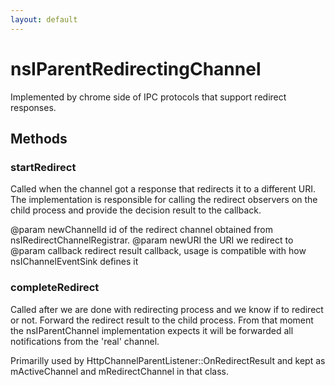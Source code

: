 ```yaml
---
layout: default
---
```


# nsIParentRedirectingChannel #

Implemented by chrome side of IPC protocols that support redirect responses.


## Methods ##

### startRedirect ###

Called when the channel got a response that redirects it to a different
URI.  The implementation is responsible for calling the redirect observers
on the child process and provide the decision result to the callback.

@param newChannelId
   id of the redirect channel obtained from nsIRedirectChannelRegistrar.
@param newURI
   the URI we redirect to
@param callback
   redirect result callback, usage is compatible with how
   nsIChannelEventSink defines it


### completeRedirect ###

Called after we are done with redirecting process and we know if to
redirect or not.  Forward the redirect result to the child process.  From
that moment the nsIParentChannel implementation expects it will be
forwarded all notifications from the 'real' channel.

Primarilly used by HttpChannelParentListener::OnRedirectResult and kept
as mActiveChannel and mRedirectChannel in that class.

